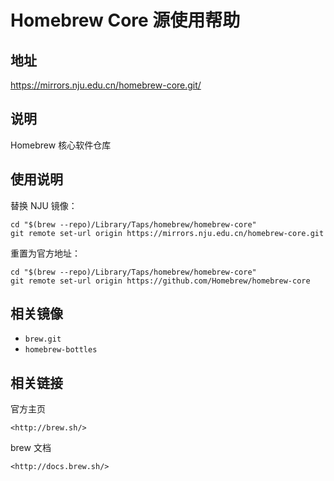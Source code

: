 # Homebrew Core 源使用帮助

## 地址

<https://mirrors.nju.edu.cn/homebrew-core.git/>

## 说明

Homebrew 核心软件仓库

## 使用说明

替换 NJU 镜像：

    cd "$(brew --repo)/Library/Taps/homebrew/homebrew-core"
    git remote set-url origin https://mirrors.nju.edu.cn/homebrew-core.git

重置为官方地址：

    cd "$(brew --repo)/Library/Taps/homebrew/homebrew-core"
    git remote set-url origin https://github.com/Homebrew/homebrew-core

## 相关镜像

-   `brew.git` 
-   `homebrew-bottles` 

## 相关链接

官方主页

    <http://brew.sh/>

brew 文档

    <http://docs.brew.sh/>
